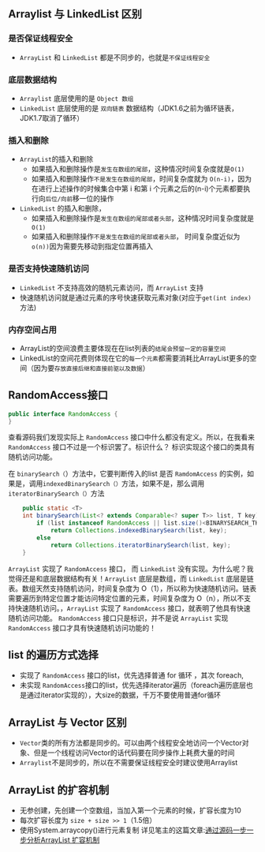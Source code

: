 ## Arraylist 与 LinkedList 区别

### 是否保证线程安全
- `ArrayList` 和 `LinkedList` 都是不同步的，也就是`不保证线程安全`

### 底层数据结构
- `Arraylist` 底层使用的是 `Object 数组`
- `LinkedList` 底层使用的是 `双向链表` 数据结构（JDK1.6之前为循环链表，JDK1.7取消了循环）

### 插入和删除
- `ArrayList`的插入和删除
    - 如果插入和删除操作是`发生在数组的尾部`，这种情况时间复杂度就是`O(1)`
    - 如果插入和删除操作`不是发生在数组的尾部`，时间复杂度就为 `O(n-i)`，因为在进行上述操作的时候集合中第 i 和第 i 个元素之后的(n-i)个元素都要执行向`后位/向前`移一位的操作
- `LinkedList` 的插入和删除，
    - 如果插入和删除操作是`发生在数组的尾部或者头部`，这种情况时间复杂度就是`O(1)`
    - 如果插入和删除操作`不是发生在数组的尾部或者头部`， 时间复杂度近似为`o(n))`因为需要先移动到指定位置再插入

### 是否支持快速随机访问
- `LinkedList` 不支持高效的随机元素访问，而 `ArrayList` 支持
- 快速随机访问就是通过元素的序号快速获取元素对象(对应于`get(int index) `方法)

### 内存空间占用
- ArrayList的空间浪费主要体现在在list列表的`结尾会预留一定的容量空间`
- LinkedList的空间花费则体现在它的`每一个元素`都需要消耗比ArrayList更多的空间（因为要`存放直接后继和直接前驱以及数据`）

## RandomAccess接口
```java
public interface RandomAccess {
}
```

查看源码我们发现实际上 `RandomAccess` 接口中什么都没有定义。所以，在我看来 `RandomAccess` 接口不过是一个标识罢了。标识什么？ 标识实现这个接口的类具有随机访问功能。

在 `binarySearch（`）方法中，它要判断传入的list 是否 `RamdomAccess` 的实例，如果是，调用`indexedBinarySearch（）`方法，如果不是，那么调用`iteratorBinarySearch（）`方法

```java
    public static <T>
    int binarySearch(List<? extends Comparable<? super T>> list, T key) {
        if (list instanceof RandomAccess || list.size()<BINARYSEARCH_THRESHOLD)
            return Collections.indexedBinarySearch(list, key);
        else
            return Collections.iteratorBinarySearch(list, key);
    }
```

`ArrayList` 实现了 `RandomAccess` 接口， 而 `LinkedList` 没有实现。为什么呢？我觉得还是和底层数据结构有关！`ArrayList` 底层是数组，而 `LinkedList` 底层是链表。数组天然支持随机访问，时间复杂度为 O（1），所以称为快速随机访问。链表需要遍历到特定位置才能访问特定位置的元素，时间复杂度为 O（n），所以不支持快速随机访问。，`ArrayList` 实现了 `RandomAccess` 接口，就表明了他具有快速随机访问功能。 `RandomAccess` 接口只是标识，并不是说 `ArrayList` 实现 `RandomAccess` 接口才具有快速随机访问功能的！

##  list 的遍历方式选择
- 实现了 `RandomAccess` 接口的list，优先选择普通 for 循环 ，其次 foreach,
- 未实现 `RandomAccess`接口的list，优先选择iterator遍历（foreach遍历底层也是通过iterator实现的），大size的数据，千万不要使用普通for循环

## ArrayList 与 Vector 区别
- `Vector`类的所有方法都是同步的。可以由两个线程安全地访问一个Vector对象、但是一个线程访问Vector的话代码要在同步操作上耗费大量的时间
- `Arraylist`不是同步的，所以在不需要保证线程安全时建议使用Arraylist

## ArrayList 的扩容机制
- 无参创建，先创建一个空数组，当加入第一个元素的时候，扩容长度为10
- 每次扩容长度为 `size + size >> 1`（1.5倍）
- 使用System.arraycopy()进行元素复制
详见笔主的这篇文章:[通过源码一步一步分析ArrayList 扩容机制](https://github.com/Snailclimb/JavaGuide/blob/master/docs/java/collection/ArrayList-Grow.md)
